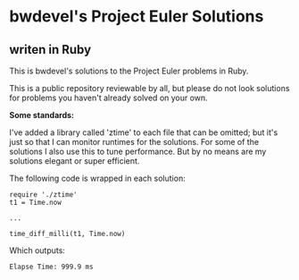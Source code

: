 bwdevel's Project Euler Solutions
=================================

writen in Ruby
--------------


This is bwdevel's solutions to the Project Euler problems in Ruby.

This is a public repository reviewable by all, but please do not look solutions for problems you haven't already solved on your own.

**Some standards:**

I've added a library called 'ztime' to each file that can be omitted; but it's just so that I can monitor runtimes for the solutions. For some of the solutions I also use this to tune performance. But by no means are my solutions elegant or super efficient.

The following code is wrapped in each solution:

    require './ztime'
    t1 = Time.now

    ...

    time_diff_milli(t1, Time.now)

Which outputs:

    Elapse Time: 999.9 ms